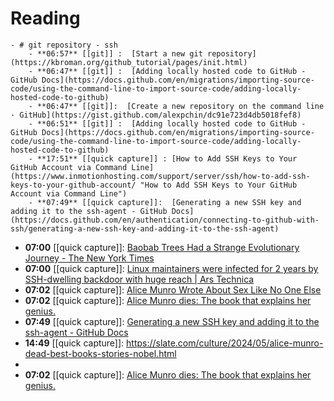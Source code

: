 # Reading
	- # git repository - ssh
		- **06:57** [[git]] :  [Start a new git repository](https://kbroman.org/github_tutorial/pages/init.html)
		- **06:47** [[git]] :  [Adding locally hosted code to GitHub - GitHub Docs](https://docs.github.com/en/migrations/importing-source-code/using-the-command-line-to-import-source-code/adding-locally-hosted-code-to-github)
		- **06:47** [[git]]:  [Create a new repository on the command line · GitHub](https://gist.github.com/alexpchin/dc91e723d4db5018fef8)
		- **06:51** [[git]] :  [Adding locally hosted code to GitHub - GitHub Docs](https://docs.github.com/en/migrations/importing-source-code/using-the-command-line-to-import-source-code/adding-locally-hosted-code-to-github)
		- **17:51** [[quick capture]] : [How to Add SSH Keys to Your GitHub Account via Command Line](https://www.inmotionhosting.com/support/server/ssh/how-to-add-ssh-keys-to-your-github-account/ "How to Add SSH Keys to Your GitHub Account via Command Line")
		- **07:49** [[quick capture]]:  [Generating a new SSH key and adding it to the ssh-agent - GitHub Docs](https://docs.github.com/en/authentication/connecting-to-github-with-ssh/generating-a-new-ssh-key-and-adding-it-to-the-ssh-agent)
- **07:00** [[quick capture]]:  [Baobab Trees Had a Strange Evolutionary Journey - The New York Times](https://www.nytimes.com/2024/05/15/science/baobab-trees-evolution.html)
- **07:00** [[quick capture]]:  [Linux maintainers were infected for 2 years by SSH-dwelling backdoor with huge reach | Ars Technica](https://arstechnica.com/security/2024/05/ssh-backdoor-has-infected-400000-linux-servers-over-15-years-and-keeps-on-spreading/)
- **07:02** [[quick capture]]:  [Alice Munro Wrote About Sex Like No One Else](https://www.vulture.com/article/alice-munro-death-appraisal.html)
- **07:02** [[quick capture]]:  [Alice Munro dies: The book that explains her genius.](https://slate.com/culture/2024/05/alice-munro-dead-best-books-stories-nobel.html)
- **07:49** [[quick capture]]:  [Generating a new SSH key and adding it to the ssh-agent - GitHub Docs](https://docs.github.com/en/authentication/connecting-to-github-with-ssh/generating-a-new-ssh-key-and-adding-it-to-the-ssh-agent)
- **14:49** [[quick capture]]:  https://slate.com/culture/2024/05/alice-munro-dead-best-books-stories-nobel.html
-
- **07:02** [[quick capture]]:  [Alice Munro dies: The book that explains her genius.](https://slate.com/culture/2024/05/alice-munro-dead-best-books-stories-nobel.html)
